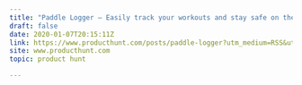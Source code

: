 ```yaml
---
title: "Paddle Logger — Easily track your workouts and stay safe on the water."
draft: false
date: 2020-01-07T20:15:11Z
link: https://www.producthunt.com/posts/paddle-logger?utm_medium=RSS&utm_source=hune
site: www.producthunt.com
topic: product hunt  

---
```

